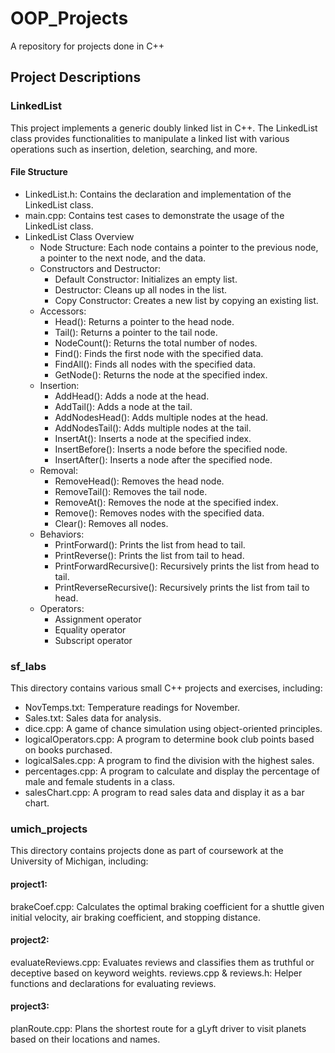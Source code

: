 # OOP_Projects

A repository for projects done in C++

## Project Descriptions
### LinkedList
This project implements a generic doubly linked list in C++. The LinkedList class provides functionalities to manipulate a linked list with various operations such as insertion, deletion, searching, and more.

#### File Structure
* LinkedList.h: Contains the declaration and implementation of the LinkedList class.
* main.cpp: Contains test cases to demonstrate the usage of the LinkedList class.
* LinkedList Class Overview
  * Node Structure: Each node contains a pointer to the previous node, a pointer to the next node, and the data.
  * Constructors and Destructor:
    * Default Constructor: Initializes an empty list.
    * Destructor: Cleans up all nodes in the list.
    * Copy Constructor: Creates a new list by copying an existing list.
  * Accessors:
    * Head(): Returns a pointer to the head node.
    * Tail(): Returns a pointer to the tail node.
    * NodeCount(): Returns the total number of nodes.
    * Find(): Finds the first node with the specified data.
    * FindAll(): Finds all nodes with the specified data.
    * GetNode(): Returns the node at the specified index.
  * Insertion:
    * AddHead(): Adds a node at the head.
    * AddTail(): Adds a node at the tail.
    * AddNodesHead(): Adds multiple nodes at the head.
    * AddNodesTail(): Adds multiple nodes at the tail.
    * InsertAt(): Inserts a node at the specified index.
    * InsertBefore(): Inserts a node before the specified node.
    * InsertAfter(): Inserts a node after the specified node.
  * Removal:
    * RemoveHead(): Removes the head node.
    * RemoveTail(): Removes the tail node.
    * RemoveAt(): Removes the node at the specified index.
    * Remove(): Removes nodes with the specified data.
    * Clear(): Removes all nodes.
  * Behaviors:
    * PrintForward(): Prints the list from head to tail.
    * PrintReverse(): Prints the list from tail to head.
    * PrintForwardRecursive(): Recursively prints the list from head to tail.
    * PrintReverseRecursive(): Recursively prints the list from tail to head.
  * Operators:
    * Assignment operator
    * Equality operator
    * Subscript operator
### sf_labs
This directory contains various small C++ projects and exercises, including:

  * NovTemps.txt: Temperature readings for November.
  * Sales.txt: Sales data for analysis.
  * dice.cpp: A game of chance simulation using object-oriented principles.
  * logicalOperators.cpp: A program to determine book club points based on books purchased.
  * logicalSales.cpp: A program to find the division with the highest sales.
  * percentages.cpp: A program to calculate and display the percentage of male and female students in a class.
  * salesChart.cpp: A program to read sales data and display it as a bar chart.

### umich_projects
This directory contains projects done as part of coursework at the University of Michigan, including:

#### project1:

brakeCoef.cpp: Calculates the optimal braking coefficient for a shuttle given initial velocity, air braking coefficient, and stopping distance.

#### project2:

evaluateReviews.cpp: Evaluates reviews and classifies them as truthful or deceptive based on keyword weights.
reviews.cpp & reviews.h: Helper functions and declarations for evaluating reviews.

#### project3:

planRoute.cpp: Plans the shortest route for a gLyft driver to visit planets based on their locations and names.
